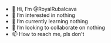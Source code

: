 - 👋 Hi, I’m @RoyalRubalcava
- 👀 I’m interested in nothing
- 🌱 I’m currently learning nothing
- 💞️ I’m looking to collaborate on nothing
- 📫 How to reach me, pls don't

<!---
RoyalRubalcava/RoyalRubalcava is a ✨ special ✨ repository because its `README.md` (this file) appears on your GitHub profile.
You can click the Preview link to take a look at your changes.
--->
